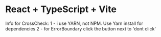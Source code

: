 # React + TypeScript + Vite

Info for CrossCheck:
1 - i use YARN, not NPM. Use Yarn install for dependencies
2 - for ErrorBoundary click the button next to 'dont click'
